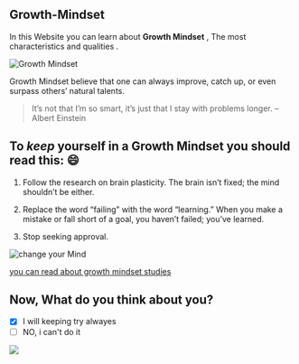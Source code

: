 
## Growth-Mindset

In this Website you can learn about  **Growth Mindset** , The most characteristics and qualities .

![Growth Mindset](https://www.piperandgold.com/sites/default/files/pg.blogpostheadercassie.5.1.19-01.png)

Growth Mindset believe that one can always improve, catch up, or even surpass others’ natural talents. 


> It’s not that I’m so smart, it’s just that I stay with problems longer. – Albert Einstein


## To *keep* yourself in a **Growth Mindset** you should read this: :smile:

1. Follow the research on brain plasticity.
The brain isn’t fixed; the mind shouldn’t be either.

2. Replace the word “failing” with the word “learning.”
When you make a mistake or fall short of a goal, you haven’t failed; you’ve learned.

3. Stop seeking approval.

![change your Mind](https://images.twinkl.co.uk/tw1n/image/private/t_630/image_repo/05/4b/t-c-1623-developing-growth-mindset-display-pack_ver_2.jpg)

[you can read about growth mindset studies](https://www.mindsetworks.com/science/) 

## Now, What do you think about you?
- [x] I will keeping try alwayes   
- [ ] NO,  i can't do it

<img src="https://media0.giphy.com/media/d9TIXOKaA6HFm/giphy.gif" />

